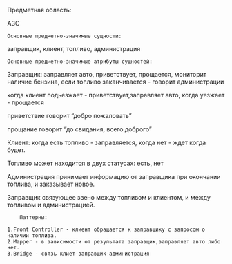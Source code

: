 ﻿
   Предметная область:

АЗС

	Основные предметно-значимые сущности:

заправщик, клиент, топливо, администрация

	Основные предметно-значимые атрибуты сущностей:

Заправщик: заправляет авто, приветствует, прощается, мониторит наличие бензина, если топливо заканчивается - говорит администрации

когда клиент подьезжает - приветствует,заправляет авто, когда уезжает - прощается

приветствие говорит “добро пожаловать”

прощание говорит “до свидания, всего доброго”

Клиент: когда есть топливо - заправляется, когда нет - ждет когда будет.

Топливо может находится в двух статусах: есть, нет

Администрация принимает информацию от заправщика при окончании топлива, и заказывает новое.

Заправщик связующее звено между топливом и клиентом, и между топливом и администрацией.

		Паттерны:
	
	1.Front Controller - клиент обращается к заправщику с запросом о наличии топлива.
	2.Mapper - в зависимости от результата заправщик,заправляет авто либо нет.
	3.Bridge - связь клиет-заправщик-администрация

	

